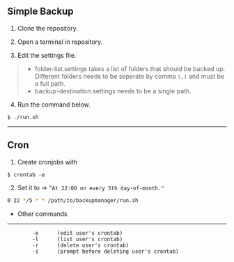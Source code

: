 ## Simple Backup

1. Clone the repository.

2. Open a terminal in repository.

3. Edit the settings file.

>  - folder-list.settings takes a list of folders that should be backed up. Different folders needs to be seperate by comma `(,)` and must be a full path.
>  - backup-destination.settings needs to be a single path.

4. Run the command below.

```
$ ./run.sh
```

---

## Cron 

1. Create cronjobs with 

```
$ crontab -e
```

2. Set it to -> `“At 22:00 on every 5th day-of-month."`

```sh
0 22 */5 * * /path/to/backupmanager/run.sh
```

- Other commands

----
```
        -e      (edit user's crontab)
        -l      (list user's crontab)
        -r      (delete user's crontab)
        -i      (prompt before deleting user's crontab)
```